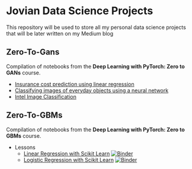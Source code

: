 # Jovian Data Science Projects
This repository will be used to store all my personal data science projects that will be later written on my Medium blog

## Zero-To-Gans
Compilation of notebooks from the **Deep Learning with PyTorch: Zero to GANs** course.
* [Insurance cost prediction using linear regression](https://github.com/jcawesome/jcds-jovian-projects/blob/main/notebooks/insurance-linear-regression)
* [Classifying images of everyday objects using a neural network](https://github.com/jcawesome/jcds-jovian-projects/tree/main/notebooks/cifar10-feedforward)
* [Intel Image Classification](https://github.com/jcawesome/jcds-jovian-projects/tree/main/notebooks/landscape-classification-zerotogans-project#landscape-image-classification-using-convolutional-neural-networks) 

## Zero-To-GBMs
Compilation of notebooks from the **Deep Learning with PyTorch: Zero to GBMs** course.
* Lessons
  * [Linear Regression with Scikit Learn](https://github.com/jcawesome/jcds-jovian-projects/tree/main/notebooks/Zero-To-GBMs/01_Lessons/python-sklearn-linear-regression-v-1) [![Binder](https://mybinder.org/badge_logo.svg)](https://mybinder.org/v2/gh/jcawesome/jcds-jovian-projects/HEAD?labpath=notebooks%2FZero-To-GBMs%2F01_Lessons%2Fpython-sklearn-linear-regression-v-1%2Fpython-sklearn-linear-regression.ipynb)
  * [Logistic Regression with Scikit Learn](https://github.com/jcawesome/jcds-jovian-projects/tree/main/notebooks/Zero-To-GBMs/01_Lessons/python-sklearn-logistic-regression-v-1) [![Binder](https://mybinder.org/badge_logo.svg)](https://mybinder.org/v2/gh/jcawesome/jcds-jovian-projects/HEAD?labpath=notebooks%2FZero-To-GBMs%2F01_Lessons%2Fpython-sklearn-logistic-regression-v-1%2Fpython-sklearn-logistic-regression.ipynb)
